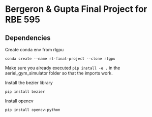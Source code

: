 # Bergeron & Gupta Final Project for RBE 595

## Dependencies
Create conda env from rlgpu
```
conda create --name rl-final-project --clone rlgpu
```
Make sure you already executed
```pip install -e .``` in the aeriel_gym_simulator folder
so that the imports work.

Install the bezier library
```
pip install bezier
```

Install opencv
```
pip install opencv-python
```